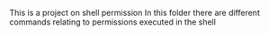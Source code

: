 This is a project on shell permission 
In this folder there are different commands relating to permissions executed in the shell
